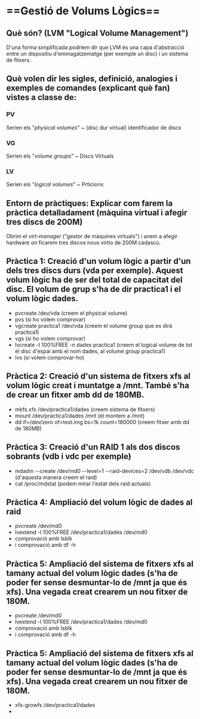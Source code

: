 # ==Gestió de Volums Lògics==
## Què són? (LVM "Logical Volume Management")

D'una forma simplificada podríem dir que LVM és una capa d'abstracció entre un dispositiu d'emmagatzematge (per exemple un disc) i un sistema de fitxers.
## Què volen dir les sigles, definició, analogies i exemples de comandes (explicant què fan) vistes a classe de:
### PV
Serien els "*physical volumes*" ~ (disc dur virtual) identificador de discs
### VG
Serien els "*volume groups*" ~ Discs Virtuals 
### LV
Serien els "*logical volumes*" ~ Prticions

## Entorn de pràctiques: Explicar com farem la pràctica detalladament (màquina virtual i afegir tres discs de 200M)

Obrim el *virt-manager* ("gestor de màquines virtuals") i anem a afegir hardware on ficarem tres discos nous virtio de 200M cadascú.

## Pràctica 1: Creació d'un volum lògic a partir d'un dels tres discs durs (vda per exemple). Aquest volum lògic ha de ser del total de capacitat del disc. El volum de grup s'ha de dir practica1 i el volum lògic dades.

+ pvcreate /dev/vda  (creem el physical volume) 
+ pvs (si ho volem comprovar)
+ vgcreate practica1 /dev/vda (creem el volume group que es dirà practica1)
+ vgs (si ho volem comprovar)
+ lvcreate -l 100%FREE -n dades practica1 (creem el logical volume de tot el disc d'espai amb el nom dades, al volume group practica1)
+ lvs (si volem comprovar-ho)

## Pràctica 2: Creació d'un sistema de fitxers xfs al volum lògic creat i muntatge a /mnt. També s'ha de crear un fitxer amb dd de 180MB.

+ mkfs.xfs /dev/practica1/dades (creem sistema de fitxers)
+ mount /dev/practica1/dades /mnt (el montem a /mnt)
+ dd if=/dev/zero of=test.img bs=1k count=180000 (creem fitxer amb dd de 180MB)

## Pràctica 3: Creació d'un RAID 1 als dos discos sobrants (vdb i vdc per exemple)

+ mdadm --create /dev/md0 --level=1 --raid-devices=2 /dev/vdb /dev/vdc (d'aquesta manera creem el raid)
+ cat /proc/mdstat (podem mirar l'estat dels raid actuals)

## Pràctica 4: Ampliació del volum lògic de dades al raid

+ pvcreate /dev/md0
+ lvextend -l 100%FREE /dev/practica1/dades /dev/md0
+ comprovació amb lsblk
+ i comprovació amb df -h

## Pràctica 5: Ampliació del sistema de fitxers xfs al tamany actual del volum lògic dades (s'ha de poder fer sense desmuntar-lo de /mnt ja que és xfs). Una vegada creat crearem un nou fitxer de 180M.

+ pvcreate /dev/md0
+ lvextend -l 100%FREE /dev/practica1/dades /dev/md0
+ comprovació amb lsblk
+ i comprovació amb df -h

## Pràctica 5: Ampliació del sistema de fitxers xfs al tamany actual del volum lògic dades (s'ha de poder fer sense desmuntar-lo de /mnt ja que és xfs). Una vegada creat crearem un nou fitxer de 180M.

+ xfs-growfs /dev/practica1/dades
+ 
